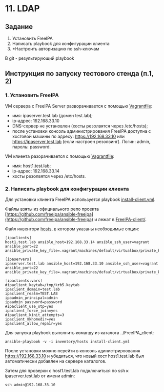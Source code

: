 # 11. LDAP
## Задание
1. Установить FreeIPA
2. Написать playbook для конфигурации клиента
3. *Настроить авторизацию по ssh-ключам

В git - результирующий playbook

## Инструкция по запуску тестового стенда (п.1, 2)

### 1. Установить FreeIPA

VM сервера с FreeIPA Server разворачивается с помощью [Vagrantfile](FreeIPA-server/Vagrantfile):
* имя: ipaserver.test.lab (домен test.lab);
* ip-адрес: 192.168.33.10
* DNS-сервер не установлен (хосты резолвятся через /etc/hosts);
* после установки консоль администрирования FreeIPA доступна с хостовой машины по адресу: https://192.168.33.10 или https://ipaserver.test.lab (если настроен резолвинг). Логин: admin, пароль: password.

VM клиента разорачивается с помощью [Vagrantfile](FreeIPA-client/Vagrantfile):
* имя: host1.test.lab;
* ip-адрес: 192.168.33.14
* хосты резолвятся через /etc/hosts.

### 2. Написать playbook для конфигурации клиента

Для установки клиента FreeIPA используется playbook [install-client.yml](FreeIPA-client/install-client.yml). 

Файлы взяты из официального репо проекта [https://github.com/freeipa/ansible-freeipa](https://github.com/freeipa/ansible-freeipa)
и лежат в [FreeIPA-client/](FreeIPA-client/).

Файл инвентори [hosts](FreeIPA-client/inventory/hosts), в котором указаны необходимые опции:
````
[ipaclients]
host1.test.lab ansible_host=192.168.33.14 ansible_ssh_user=vagrant ansible_port=22 ansible_private_key_file=.vagrant/machines/default/virtualbox/private_key

[ipaservers]
ipaserver.test.lab ansible_host=192.168.33.10 ansible_ssh_user=vagrant ansible_port=22 ansible_private_key_file=.vagrant/machines/default/virtualbox/private_key

[ipaclients:vars]
#ipaclient_keytab=/tmp/krb5.keytab
ipaclient_domain=test.lab
ipaclient_realm=TEST.LAB
ipaadmin_principal=admin
ipaadmin_password=password
#ipaclient_use_otp=yes
ipaclient_force_join=yes
#ipaclient_kinit_attempts=3
ipaclient_mkhomedir=yes
ipaclient_allow_repair=yes
````
Для запуска playbook выполнить команду из каталога ../FreeIPA_client:

````
ansible-playbook -v -i inventory/hosts install-client.yml
````

После установки можно перейти в консоль адинистрироования https://192.168.33.10 и убедиться, что новый хост host1.test.lab был автоматически добавлен на сервере каталогов. 

Затем для проверки с host1.test.lab подключиться по ssh к ipaserver.test.lab от имени admin:

    ssh admin@192.168.33.10
